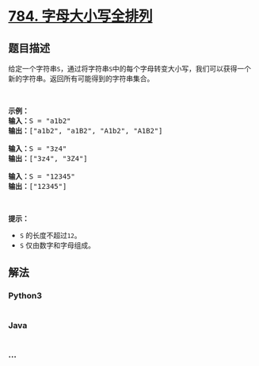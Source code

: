 # [784. 字母大小写全排列](https://leetcode-cn.com/problems/letter-case-permutation)



## 题目描述

<!-- 这里写题目描述 -->

<p>给定一个字符串<code>S</code>，通过将字符串<code>S</code>中的每个字母转变大小写，我们可以获得一个新的字符串。返回所有可能得到的字符串集合。</p>

<p>&nbsp;</p>

<pre><strong>示例：</strong>
<strong>输入：</strong>S = &quot;a1b2&quot;
<strong>输出：</strong>[&quot;a1b2&quot;, &quot;a1B2&quot;, &quot;A1b2&quot;, &quot;A1B2&quot;]

<strong>输入：</strong>S = &quot;3z4&quot;
<strong>输出：</strong>[&quot;3z4&quot;, &quot;3Z4&quot;]

<strong>输入：</strong>S = &quot;12345&quot;
<strong>输出：</strong>[&quot;12345&quot;]
</pre>

<p>&nbsp;</p>

<p><strong>提示：</strong></p>

<ul>
	<li><code>S</code>&nbsp;的长度不超过<code>12</code>。</li>
	<li><code>S</code>&nbsp;仅由数字和字母组成。</li>
</ul>


## 解法

<!-- 这里可写通用的实现逻辑 -->

<!-- tabs:start -->

### **Python3**

<!-- 这里可写当前语言的特殊实现逻辑 -->

```python

```

### **Java**

<!-- 这里可写当前语言的特殊实现逻辑 -->

```java

```

### **...**

```

```

<!-- tabs:end -->
